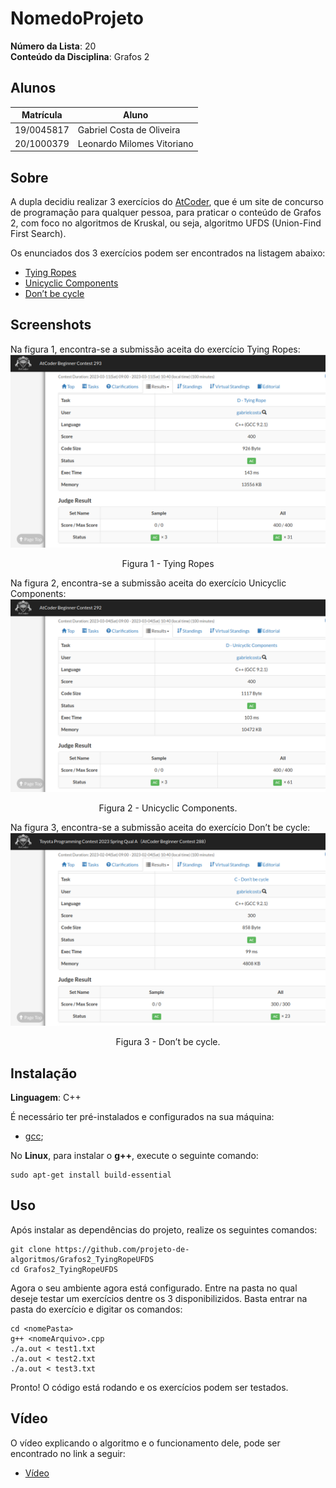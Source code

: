 # NomedoProjeto

**Número da Lista**: 20<br>
**Conteúdo da Disciplina**: Grafos 2<br>

## Alunos
| Matrícula | Aluno |
| -- | -- |
| 19/0045817  | Gabriel Costa de Oliveira      |
| 20/1000379  |  Leonardo Milomes Vitoriano |

## Sobre 
A dupla decidiu realizar 3 exercícios do [AtCoder](https://atcoder.jp/), que é um site de concurso de programação para qualquer pessoa, para praticar o conteúdo de Grafos 2, com foco no algoritmos de Kruskal, ou seja, algoritmo UFDS (Union-Find First Search).

Os enunciados dos 3 exercícios podem ser encontrados na listagem abaixo:

- [Tying Ropes](https://atcoder.jp/contests/abc293/tasks/abc293_d)
- [Unicyclic Components](https://atcoder.jp/contests/abc292/tasks/abc292_d)
- [Don’t be cycle](https://atcoder.jp/contests/abc288/tasks/abc288_c)

## Screenshots

Na figura 1, encontra-se a submissão aceita do exercício Tying Ropes:
<img src="assets/Grafos2_TyingRopes.png">
<p align="center">Figura 1 - Tying Ropes</p>

Na figura 2, encontra-se a submissão aceita do exercício Unicyclic Components:<br>
<img src="assets/Grafos2_UnicylicComponent.png">
<p align="center">Figura 2 - Unicyclic Components.</p>

Na figura 3, encontra-se a submissão aceita do exercício Don’t be cycle:<br>
<img src="assets/Grafos2_DoNotBeCycle.png">
<p align="center">Figura 3 - Don’t be cycle.</p>

## Instalação 

**Linguagem**: C++<br>

É necessário ter pré-instalados e configurados na sua máquina:
- [gcc](https://gcc.gnu.org/);

No **Linux**, para instalar o **g++**, execute o seguinte comando:

    sudo apt-get install build-essential

## Uso 

Após instalar as dependências do projeto, realize os seguintes comandos: 

    git clone https://github.com/projeto-de-algoritmos/Grafos2_TyingRopeUFDS
    cd Grafos2_TyingRopeUFDS

Agora o seu ambiente agora está configurado. Entre na pasta no qual deseje testar um exercícios dentre os 3 disponibilizidos. Basta entrar na pasta do exercício e digitar os comandos:

    cd <nomePasta>
    g++ <nomeArquivo>.cpp
    ./a.out < test1.txt
    ./a.out < test2.txt
    ./a.out < test3.txt


Pronto! O código está rodando e os exercícios podem ser testados.

## Vídeo

O vídeo explicando o algoritmo e o funcionamento dele, pode ser encontrado no link a seguir:
- [Vídeo](https://www.youtube.com/watch?v=YCTEQzRSxyY)



